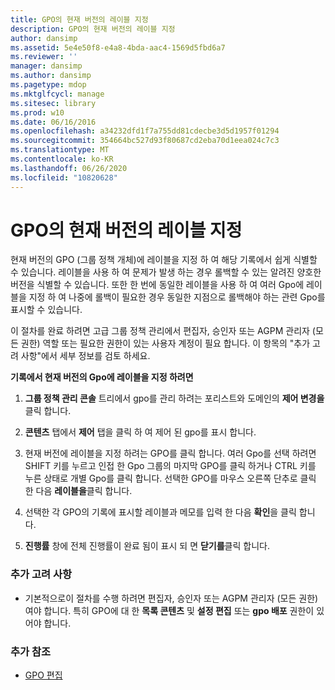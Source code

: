 ```yaml
---
title: GPO의 현재 버전의 레이블 지정
description: GPO의 현재 버전의 레이블 지정
author: dansimp
ms.assetid: 5e4e50f8-e4a8-4bda-aac4-1569d5fbd6a7
ms.reviewer: ''
manager: dansimp
ms.author: dansimp
ms.pagetype: mdop
ms.mktglfcycl: manage
ms.sitesec: library
ms.prod: w10
ms.date: 06/16/2016
ms.openlocfilehash: a34232dfd1f7a755dd81cdecbe3d5d1957f01294
ms.sourcegitcommit: 354664bc527d93f80687cd2eba70d1eea024c7c3
ms.translationtype: MT
ms.contentlocale: ko-KR
ms.lasthandoff: 06/26/2020
ms.locfileid: "10820628"
---
```

# GPO의 현재 버전의 레이블 지정


현재 버전의 GPO (그룹 정책 개체)에 레이블을 지정 하 여 해당 기록에서 쉽게 식별할 수 있습니다. 레이블을 사용 하 여 문제가 발생 하는 경우 롤백할 수 있는 알려진 양호한 버전을 식별할 수 있습니다. 또한 한 번에 동일한 레이블을 사용 하 여 여러 Gpo에 레이블을 지정 하 여 나중에 롤백이 필요한 경우 동일한 지점으로 롤백해야 하는 관련 Gpo를 표시할 수 있습니다.

이 절차를 완료 하려면 고급 그룹 정책 관리에서 편집자, 승인자 또는 AGPM 관리자 (모든 권한) 역할 또는 필요한 권한이 있는 사용자 계정이 필요 합니다. 이 항목의 "추가 고려 사항"에서 세부 정보를 검토 하세요.

**기록에서 현재 버전의 Gpo에 레이블을 지정 하려면**

1.  **그룹 정책 관리 콘솔** 트리에서 gpo를 관리 하려는 포리스트와 도메인의 **제어 변경을** 클릭 합니다.

2.  **콘텐츠** 탭에서 **제어** 탭을 클릭 하 여 제어 된 gpo를 표시 합니다.

3.  현재 버전에 레이블을 지정 하려는 GPO를 클릭 합니다. 여러 Gpo를 선택 하려면 SHIFT 키를 누르고 인접 한 Gpo 그룹의 마지막 GPO를 클릭 하거나 CTRL 키를 누른 상태로 개별 Gpo를 클릭 합니다. 선택한 GPO를 마우스 오른쪽 단추로 클릭 한 다음 **레이블을**클릭 합니다.

4.  선택한 각 GPO의 기록에 표시할 레이블과 메모를 입력 한 다음 **확인**을 클릭 합니다.

5.  **진행률** 창에 전체 진행률이 완료 됨이 표시 되 면 **닫기를**클릭 합니다.

### 추가 고려 사항

-   기본적으로이 절차를 수행 하려면 편집자, 승인자 또는 AGPM 관리자 (모든 권한) 여야 합니다. 특히 GPO에 대 한 **목록 콘텐츠** 및 **설정 편집** 또는 **gpo 배포** 권한이 있어야 합니다.

### 추가 참조

-   [GPO 편집](editing-a-gpo.md)

 

 





